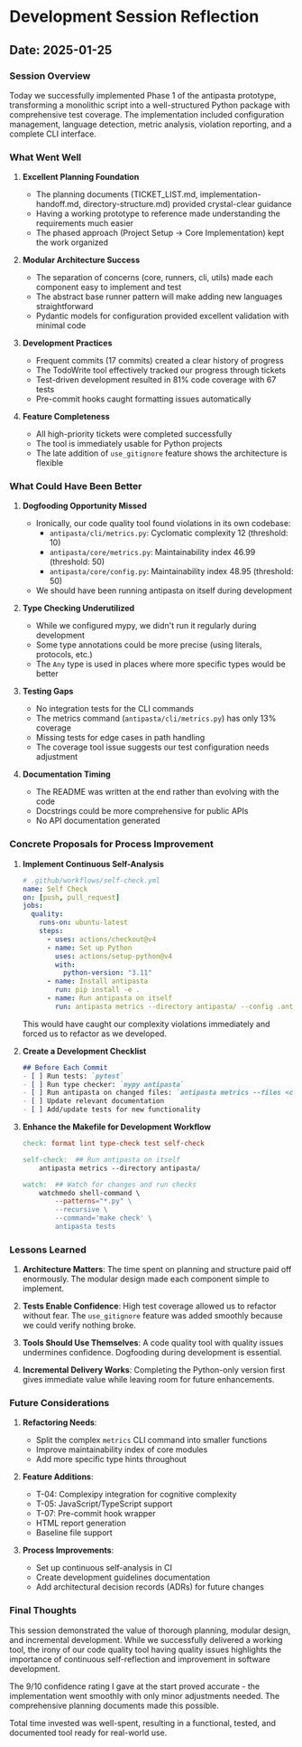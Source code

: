 # Development Session Reflection

## Date: 2025-01-25

### Session Overview

Today we successfully implemented Phase 1 of the antipasta prototype, transforming a monolithic script into a well-structured Python package with comprehensive test coverage. The implementation included configuration management, language detection, metric analysis, violation reporting, and a complete CLI interface.

### What Went Well

1. **Excellent Planning Foundation**
   - The planning documents (TICKET_LIST.md, implementation-handoff.md, directory-structure.md) provided crystal-clear guidance
   - Having a working prototype to reference made understanding the requirements much easier
   - The phased approach (Project Setup → Core Implementation) kept the work organized

2. **Modular Architecture Success**
   - The separation of concerns (core, runners, cli, utils) made each component easy to implement and test
   - The abstract base runner pattern will make adding new languages straightforward
   - Pydantic models for configuration provided excellent validation with minimal code

3. **Development Practices**
   - Frequent commits (17 commits) created a clear history of progress
   - The TodoWrite tool effectively tracked our progress through tickets
   - Test-driven development resulted in 81% code coverage with 67 tests
   - Pre-commit hooks caught formatting issues automatically

4. **Feature Completeness**
   - All high-priority tickets were completed successfully
   - The tool is immediately usable for Python projects
   - The late addition of `use_gitignore` feature shows the architecture is flexible

### What Could Have Been Better

1. **Dogfooding Opportunity Missed**
   - Ironically, our code quality tool found violations in its own codebase:
     - `antipasta/cli/metrics.py`: Cyclomatic complexity 12 (threshold: 10)
     - `antipasta/core/metrics.py`: Maintainability index 46.99 (threshold: 50)
     - `antipasta/core/config.py`: Maintainability index 48.95 (threshold: 50)
   - We should have been running antipasta on itself during development

2. **Type Checking Underutilized**
   - While we configured mypy, we didn't run it regularly during development
   - Some type annotations could be more precise (using literals, protocols, etc.)
   - The `Any` type is used in places where more specific types would be better

3. **Testing Gaps**
   - No integration tests for the CLI commands
   - The metrics command (`antipasta/cli/metrics.py`) has only 13% coverage
   - Missing tests for edge cases in path handling
   - The coverage tool issue suggests our test configuration needs adjustment

4. **Documentation Timing**
   - The README was written at the end rather than evolving with the code
   - Docstrings could be more comprehensive for public APIs
   - No API documentation generated

### Concrete Proposals for Process Improvement

1. **Implement Continuous Self-Analysis**
   ```yaml
   # .github/workflows/self-check.yml
   name: Self Check
   on: [push, pull_request]
   jobs:
     quality:
       runs-on: ubuntu-latest
       steps:
         - uses: actions/checkout@v4
         - name: Set up Python
           uses: actions/setup-python@v4
           with:
             python-version: "3.11"
         - name: Install antipasta
           run: pip install -e .
         - name: Run antipasta on itself
           run: antipasta metrics --directory antipasta/ --config .antipasta.yaml
   ```

   This would have caught our complexity violations immediately and forced us to refactor as we developed.

2. **Create a Development Checklist**
   ```markdown
   ## Before Each Commit
   - [ ] Run tests: `pytest`
   - [ ] Run type checker: `mypy antipasta`
   - [ ] Run antipasta on changed files: `antipasta metrics --files <changed-files>`
   - [ ] Update relevant documentation
   - [ ] Add/update tests for new functionality
   ```

3. **Enhance the Makefile for Development Workflow**
   ```makefile
   check: format lint type-check test self-check

   self-check:  ## Run antipasta on itself
       antipasta metrics --directory antipasta/

   watch:  ## Watch for changes and run checks
       watchmedo shell-command \
           --patterns="*.py" \
           --recursive \
           --command='make check' \
           antipasta tests
   ```

### Lessons Learned

1. **Architecture Matters**: The time spent on planning and structure paid off enormously. The modular design made each component simple to implement.

2. **Tests Enable Confidence**: High test coverage allowed us to refactor without fear. The `use_gitignore` feature was added smoothly because we could verify nothing broke.

3. **Tools Should Use Themselves**: A code quality tool with quality issues undermines confidence. Dogfooding during development is essential.

4. **Incremental Delivery Works**: Completing the Python-only version first gives immediate value while leaving room for future enhancements.

### Future Considerations

1. **Refactoring Needs**:
   - Split the complex `metrics` CLI command into smaller functions
   - Improve maintainability index of core modules
   - Add more specific type hints throughout

2. **Feature Additions**:
   - T-04: Complexipy integration for cognitive complexity
   - T-05: JavaScript/TypeScript support
   - T-07: Pre-commit hook wrapper
   - HTML report generation
   - Baseline file support

3. **Process Improvements**:
   - Set up continuous self-analysis in CI
   - Create development guidelines documentation
   - Add architectural decision records (ADRs) for future changes

### Final Thoughts

This session demonstrated the value of thorough planning, modular design, and incremental development. While we successfully delivered a working tool, the irony of our code quality tool having quality issues highlights the importance of continuous self-reflection and improvement in software development.

The 9/10 confidence rating I gave at the start proved accurate - the implementation went smoothly with only minor adjustments needed. The comprehensive planning documents made this possible.

Total time invested was well-spent, resulting in a functional, tested, and documented tool ready for real-world use.